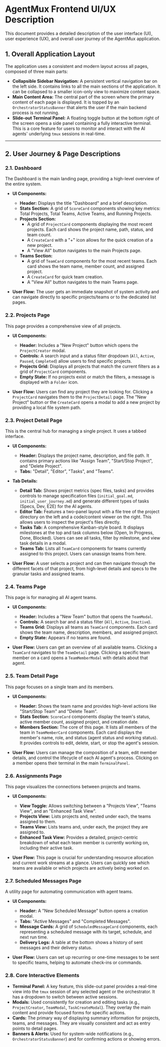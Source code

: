 # AgentMux Frontend UI/UX Description

This document provides a detailed description of the user interface (UI), user experience (UX), and overall user journey of the AgentMux application.

## 1. Overall Application Layout

The application uses a consistent and modern layout across all pages, composed of three main parts:

-   **Collapsible Sidebar Navigation:** A persistent vertical navigation bar on the left side. It contains links to all the main sections of the application. It can be collapsed to a smaller icon-only view to maximize content space.
-   **Main Content Area:** The central part of the screen where the primary content of each page is displayed. It is topped by an `OrchestratorStatusBanner` that alerts the user if the main backend process is not running.
-   **Slide-out Terminal Panel:** A floating toggle button at the bottom right of the screen opens a side panel containing a fully interactive terminal. This is a core feature for users to monitor and interact with the AI agents' underlying `tmux` sessions in real-time.

---

## 2. User Journey & Page Descriptions

### 2.1. Dashboard

The Dashboard is the main landing page, providing a high-level overview of the entire system.

-   **UI Components:**
    -   **Header:** Displays the title "Dashboard" and a brief description.
    -   **Stats Section:** A grid of `ScoreCard` components showing key metrics: Total Projects, Total Teams, Active Teams, and Running Projects.
    -   **Projects Section:**
        -   A grid of `ProjectCard` components displaying the most recent projects. Each card shows the project name, path, status, and team count.
        -   A `CreateCard` with a "+" icon allows for the quick creation of a new project.
        -   A "View All" button navigates to the main Projects page.
    -   **Teams Section:**
        -   A grid of `TeamCard` components for the most recent teams. Each card shows the team name, member count, and assigned project.
        -   A `CreateCard` for quick team creation.
        -   A "View All" button navigates to the main Teams page.

-   **User Flow:** The user gets an immediate snapshot of system activity and can navigate directly to specific projects/teams or to the dedicated list pages.

### 2.2. Projects Page

This page provides a comprehensive view of all projects.

-   **UI Components:**
    -   **Header:** Includes a "New Project" button which opens the `ProjectCreator` modal.
    -   **Controls:** A search input and a status filter dropdown (`All`, `Active`, `Paused`, `Completed`) allow users to find specific projects.
    -   **Projects Grid:** Displays all projects that match the current filters as a grid of `ProjectCard` components.
    -   **Empty State:** If no projects exist or match the filters, a message is displayed with a `Folder` icon.

-   **User Flow:** Users can find any project they are looking for. Clicking a `ProjectCard` navigates them to the `ProjectDetail` page. The "New Project" button or the `CreateCard` opens a modal to add a new project by providing a local file system path.

### 2.3. Project Detail Page

This is the central hub for managing a single project. It uses a tabbed interface.

-   **UI Components:**
    -   **Header:** Displays the project name, description, and file path. It contains primary actions like "Assign Team", "Start/Stop Project", and "Delete Project".
    -   **Tabs:** "Detail", "Editor", "Tasks", and "Teams".

-   **Tab Details:**
    -   **Detail Tab:** Shows project metrics (spec files, tasks) and provides controls to manage specification files (`initial_goal.md`, `initial_user_journey.md`) and generate different types of tasks (Specs, Dev, E2E) for the AI agents.
    -   **Editor Tab:** Features a two-panel layout with a file tree of the project directory on the left and a code/content viewer on the right. This allows users to inspect the project's files directly.
    -   **Tasks Tab:** A comprehensive Kanban-style board. It displays milestones at the top and task columns below (Open, In Progress, Done, Blocked). Users can see all tasks, filter by milestone, and view task details in a modal.
    -   **Teams Tab:** Lists all `TeamCard` components for teams currently assigned to this project. Users can unassign teams from here.

-   **User Flow:** A user selects a project and can then navigate through the different facets of that project, from high-level details and specs to the granular tasks and assigned teams.

### 2.4. Teams Page

This page is for managing all AI agent teams.

-   **UI Components:**
    -   **Header:** Includes a "New Team" button that opens the `TeamModal`.
    -   **Controls:** A search bar and a status filter (`All`, `Active`, `Inactive`).
    -   **Teams Grid:** Displays all teams as `TeamCard` components. Each card shows the team name, description, members, and assigned project.
    -   **Empty State:** Appears if no teams are found.

-   **User Flow:** Users can get an overview of all available teams. Clicking a `TeamCard` navigates to the `TeamDetail` page. Clicking a specific team member on a card opens a `TeamMemberModal` with details about that agent.

### 2.5. Team Detail Page

This page focuses on a single team and its members.

-   **UI Components:**
    -   **Header:** Shows the team name and provides high-level actions like "Start/Stop Team" and "Delete Team".
    -   **Stats Section:** `ScoreCard` components display the team's status, active member count, assigned project, and creation date.
    -   **Members Section:** The core of this page. It lists all members of the team in `TeamMemberCard` components. Each card displays the member's name, role, and status (agent status and working status). It provides controls to edit, delete, start, or stop the agent's session.

-   **User Flow:** Users can manage the composition of a team, edit member details, and control the lifecycle of each AI agent's process. Clicking on a member opens their terminal in the main `TerminalPanel`.

### 2.6. Assignments Page

This page visualizes the connections between projects and teams.

-   **UI Components:**
    -   **View Toggle:** Allows switching between a "Projects View", "Teams View", and an "Enhanced Task View".
    -   **Projects View:** Lists projects and, nested under each, the teams assigned to them.
    -   **Teams View:** Lists teams and, under each, the project they are assigned to.
    -   **Enhanced Task View:** Provides a detailed, project-centric breakdown of what each team member is currently working on, including their active task.

-   **User Flow:** This page is crucial for understanding resource allocation and current work streams at a glance. Users can quickly see which teams are available or which projects are actively being worked on.

### 2.7. Scheduled Messages Page

A utility page for automating communication with agent teams.

-   **UI Components:**
    -   **Header:** A "New Scheduled Message" button opens a creation modal.
    -   **Tabs:** "Active Messages" and "Completed Messages".
    -   **Message Cards:** A grid of `ScheduledMessageCard` components, each representing a scheduled message with its target, schedule, and next run time.
    -   **Delivery Logs:** A table at the bottom shows a history of sent messages and their delivery status.

-   **User Flow:** Users can set up recurring or one-time messages to be sent to specific teams, helping to automate check-ins or commands.

### 2.8. Core Interactive Elements

-   **Terminal Panel:** A key feature, this slide-out panel provides a real-time view into the `tmux` session of any selected agent or the orchestrator. It has a dropdown to switch between active sessions.
-   **Modals:** Used consistently for creation and editing tasks (e.g., `ProjectCreator`, `TeamModal`, `TaskCreateModal`). They overlay the main content and provide focused forms for specific actions.
-   **Cards:** The primary way of displaying summary information for projects, teams, and messages. They are visually consistent and act as entry points to detail pages.
-   **Banners & Alerts:** Used for system-wide notifications (e.g., `OrchestratorStatusBanner`) and for confirming actions or showing errors.
